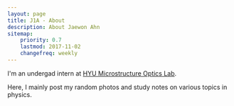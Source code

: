```yaml
---
layout: page
title: J1A - About
description: About Jaewon Ahn
sitemap:
    priority: 0.7
    lastmod: 2017-11-02
    changefreq: weekly
---
```


I'm an undergad intern at <a href='https://photon.hanyang.ac.kr/home'> HYU Microstructure Optics Lab</a>.

Here, I mainly post my random photos and study notes on various topics in physics.